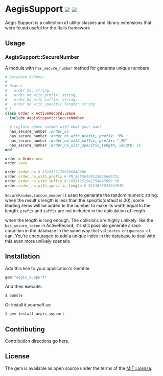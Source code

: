 
# AegisSupport ![](https://img.shields.io/badge/language-ruby-red.svg) ![](https://img.shields.io/badge/gem-0.0.4-brightgreen.svg) 

Aegis Support is a collection of utility classes and library extensions that were found useful for the Rails framework

## Usage

### AegisSupport::SecureNumber
A module with `has_secure_number` method for generate unique numbers

```ruby
# Database Schema:
# 
# Order(
#   order_no: string,
#   order_no_with_prefix: string,
#   order_no_with_suffix: string,
#   order_no_with_specific_length: string
# )
class Order < ActiveRecord::Base
  include AegisSupport::SecureNumber
  
  # replace above column with what your want 
  has_secure_number :order_no
  has_secure_number :order_no_with_prefix, prefix: "PN_"
  has_secure_number :order_no_with_suffix, prefix: "_SN"
  has_secure_number :order_no_with_specific_length, length: 16
end

order = Order.new
order.save

order.order_no # 15103771760966048900
order.order_no_with_prefix # PN_93550490115056646751
order.order_no_with_suffix # 26931151941756843999_SN
order.order_no_with_specific_length # 9124679044244949
```

`SecureRandom.random_number` is used to generate the random numeric string. when the result's length is less than the 
specific(default is 20), some leading zeros will be added to the number to make its width equal to the length. `prefix` 
and `suffix` are not included in the calculation of length.

when the length is long enough, The collisions are highly unlikely. like the `has_secure_token` in ActiveRecord,
it's still possible generate a race condition in the database in the same way that `validates_uniqueness_of` can.
You're encouraged to add a unique index in the database to deal with this even more unlikely scenario

## Installation
Add this line to your application's Gemfile:

```ruby
gem "aegis_support"
```

And then execute:
```bash
$ bundle
```

Or install it yourself as:
```bash
$ gem install aegis_support
```

## Contributing
Contribution directions go here.

## License
The gem is available as open source under the terms of the [MIT License](https://opensource.org/licenses/MIT).
